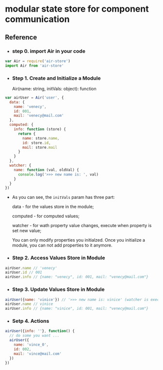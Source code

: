 # modular state store for component communication

## Reference

- ### step 0. import Air in your code

```js
var Air = require('air-store')
import Air from 'air-store'
```

- ### Step 1. Create and Initialize a Module

    Air(name: string, initVals: object): function

```js
var airUser = Air('user', {
  data: {
    name: 'venecy',
    id: 001,
    mail: 'venecy@mail.com'
  },
  computed: {
    info: function (store) {
      return {
        name: store.name,
        id: store.id,
        mail: store.mail
      }
    }
  },
  watcher: {
    name: function (val, oldVal) {
      console.log('>>> new name is: ', val)
    }
  }
})
```

- As you can see, the `initVals` param has three part:

  data - for the values store in the module;

  computed - for computed values;

  watcher - for wath property value changes, execute when property is set new value;

  You can only modify properties you initialzed. Once you initialize a module, you can not add properties to it anymore.

- ### Step 2. Access Values Store in Module
 
```js
airUser.name // 'venecy'
airUser.id // 001
airUser.info // {name: "venecy", id: 001, mail: "venecy@mail.com"}
```

- ### Step 3. Update Values Store in Module

```js
airUser({name: 'vinice'}) // '>>> new name is: vinice' (watcher is execute)
airUser.name // vinice
airUser.info // {name: "vinice", id: 001, mail: "venecy@mail.com"}
```

- ### Setp 4. Actions
```js
airUser({info: ''}, function() {
  // do some you want ... 
  airUser({
    name: 'vince_0',
    id: 002,
    mail: 'vince@mail.com'
  })
})
```
